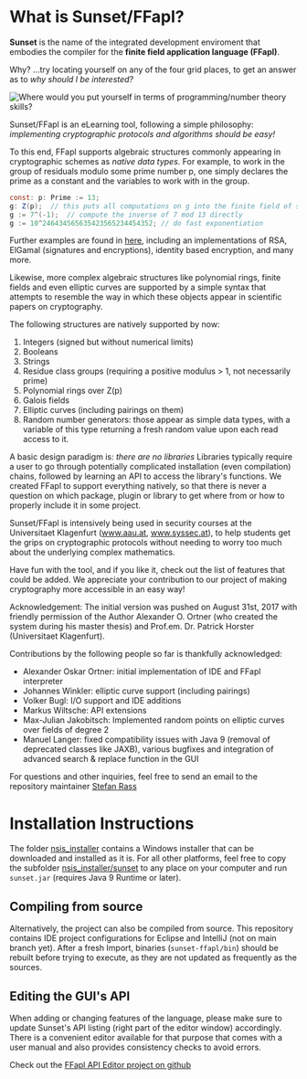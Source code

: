 # What is Sunset/FFapl?
**Sunset** is the name of the integrated development enviroment that embodies
the compiler for the **finite field application language (FFapl)**.

Why? ...try locating yourself on any of the four grid places, to get an answer as to *why should I be interested?*

![Where would you put yourself in terms of programming/number theory skills?](https://github.com/stefan-rass/sunset-ffapl/blob/master/why-sunset.png)

Sunset/FFapl is an eLearning tool, following a simple philosophy: *implementing
cryptographic protocols and algorithms should be easy!*

To this end, FFapl supports algebraic structures commonly appearing in cryptographic
schemes as *native data types*. For example, to work in the group of residuals
modulo some prime number p, one simply declares the prime as a constant and the
variables to work with in the group.
```Java
const: p: Prime := 13;
g: Z(p);  // this puts all computations on g into the finite field of size (and characteristic) p
g := 7^(-1);  // compute the inverse of 7 mod 13 directly
g := 10^246434565635423565234454352; // do fast exponentiation
```

Further examples are found in [here](https://github.com/stefan-rass/sunset-ffapl/tree/master/examples), including an implementations of RSA, ElGamal (signatures and encryptions), identity based encryption, and many more.

Likewise, more complex algebraic structures like polynomial rings, finite fields
and even elliptic curves are supported by a simple syntax that attempts to resemble
the way in which these objects appear in scientific papers on cryptography.

The following structures are natively supported by now:
1. Integers (signed but without numerical limits)
1. Booleans
1. Strings
1. Residue class groups (requiring a positive modulus > 1, not necessarily prime)
1. Polynomial rings over Z(p)
1. Galois fields
1. Elliptic curves (including pairings on them)
1. Random number generators: those appear as simple data types, with a variable
of this type returning a fresh random value upon each read access to it.

A basic design paradigm is: *there are no libraries*
Libraries typically require a user to go through potentially complicated installation
(even compilation) chains, followed by learning an API to access the library's functions.
We created FFapl to support everything natively, so that there is never a question
on which package, plugin or library to get where from or how to properly include
it in some project.

Sunset/FFapl is intensively being used in security courses at the Universitaet Klagenfurt
(www.aau.at, www.syssec.at), to help students get the grips on cryptographic
protocols without needing to worry too much about the underlying complex mathematics.

Have fun with the tool, and if you like it, check out the list of features that
could be added. We appreciate your contribution to our project of making
cryptography more accessible in an easy way!

Acknowledgement:
The initial version was pushed on August 31st, 2017 with friendly permission of the Author Alexander O. Ortner (who created the system during his master thesis) and Prof.em. Dr. Patrick Horster (Universitaet Klagenfurt).

Contributions by the following people so far is thankfully acknowledged:
* Alexander Oskar Ortner: initial implementation of IDE and FFapl interpreter
* Johannes Winkler: elliptic curve support (including pairings)
* Volker Bugl: I/O support and IDE additions
* Markus Wiltsche: API extensions
* Max-Julian Jakobitsch: Implemented random points on elliptic curves over fields of degree 2
* Manuel Langer: fixed compatibility issues with Java 9 (removal of deprecated classes like JAXB), various bugfixes and integration of advanced search & replace function in the GUI

For questions and other inquiries, feel free to send an email to the repository maintainer [Stefan Rass](mailto:stefan.rass@aau.at?subject=Sunset-FFapl)

# Installation Instructions
The folder [nsis_installer](https://github.com/stefan-rass/sunset-ffapl/tree/master/nsis_installer) contains a Windows installer that can be downloaded and installed as it is. For all other platforms, feel free to copy the subfolder [nsis_installer/sunset](https://github.com/stefan-rass/sunset-ffapl/tree/master/nsis_installer/sunset) to any place on your computer and run `sunset.jar` (requires Java 9 Runtime or later).

## Compiling from source
Alternatively, the project can also be compiled from source. 
This repository contains IDE project configurations for Eclipse and IntelliJ 
(not on main branch yet). After a fresh Import, binaries (`sunset-ffapl/bin`) 
should be rebuilt before trying to execute, as they are not updated as frequently 
as the sources.

## Editing the GUI's API
When adding or changing features of the language, please make sure to update 
Sunset's API listing (right part of the editor window) accordingly. There is a 
convenient editor available for that purpose that comes 
with a user manual and also provides consistency checks to avoid errors.

Check out the [FFapl API Editor project on github](https://github.com/manlanger/FFaplAPIEditor)

